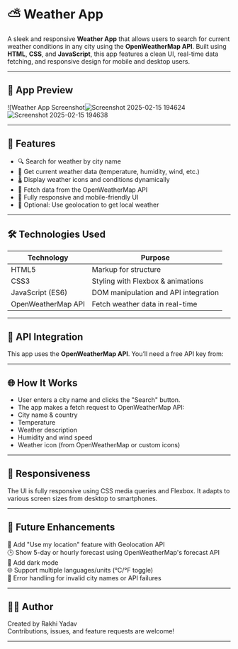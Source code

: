 # ⛅ Weather App

A sleek and responsive **Weather App** that allows users to search for current weather conditions in any city using the **OpenWeatherMap API**. Built using **HTML**, **CSS**, and **JavaScript**, this app features a clean UI, real-time data fetching, and responsive design for mobile and desktop users.

---

## 📸 App Preview

![Weather App Screenshot![Screenshot 2025-02-15 194624](https://github.com/user-attachments/assets/d345ba05-5029-4f91-90b9-40cfd42a3334)
![Screenshot 2025-02-15 194638](https://github.com/user-attachments/assets/909c1f55-81b3-44b8-9b87-b6a7bdb114b8)

---

## 🌟 Features

- 🔍 Search for weather by city name
- 📍 Get current weather data (temperature, humidity, wind, etc.)
- 🌡️ Display weather icons and conditions dynamically
- 🔄 Fetch data from the OpenWeatherMap API
- 📱 Fully responsive and mobile-friendly UI
- 🧭 Optional: Use geolocation to get local weather

---

## 🛠️ Technologies Used

| Technology       | Purpose                              |
|------------------|--------------------------------------|
| HTML5            | Markup for structure                 |
| CSS3             | Styling with Flexbox & animations    |
| JavaScript (ES6) | DOM manipulation and API integration |
| OpenWeatherMap API | Fetch weather data in real-time   |

---

## 🔑 API Integration

This app uses the **OpenWeatherMap API**. You’ll need a free API key from:

---

## 🌐 How It Works

- User enters a city name and clicks the "Search" button.
- The app makes a fetch request to OpenWeatherMap API:
- City name & country
- Temperature
- Weather description
- Humidity and wind speed
- Weather icon (from OpenWeatherMap or custom icons)

---

## 📱 Responsiveness

The UI is fully responsive using CSS media queries and Flexbox. It adapts to various screen sizes from desktop to smartphones.

---

## 🔮 Future Enhancements

📍 Add "Use my location" feature with Geolocation API  
🕒 Show 5-day or hourly forecast using OpenWeatherMap's forecast API  
🎨 Add dark mode  
🌐 Support multiple languages/units (°C/°F toggle)  
🧪 Error handling for invalid city names or API failures  

---

## 👨‍💻 Author

Created by Rakhi Yadav  
Contributions, issues, and feature requests are welcome!

---
